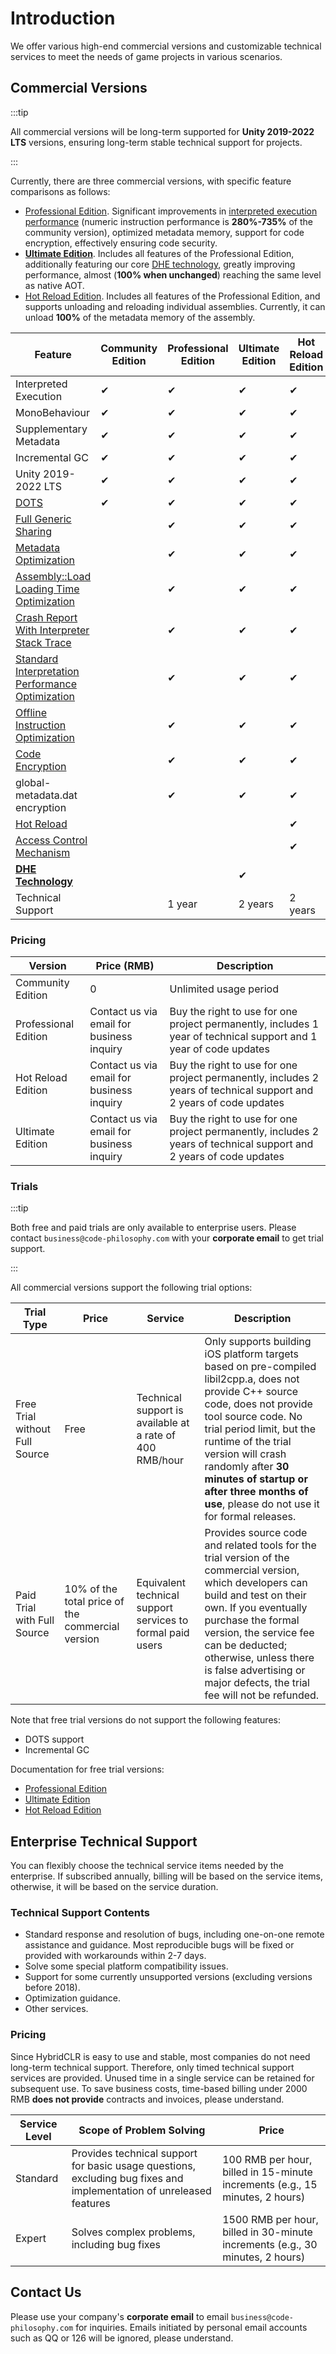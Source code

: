 # Introduction

We offer various high-end commercial versions and customizable technical services to meet the needs of game projects in various scenarios.

## Commercial Versions

:::tip

All commercial versions will be long-term supported for **Unity 2019-2022 LTS** versions, ensuring long-term stable technical support for projects.

:::

Currently, there are three commercial versions, with specific feature comparisons as follows:

- [Professional Edition](./pro/intro.md). Significant improvements in [interpreted execution performance](./basicoptimization) (numeric instruction performance is **280%-735%** of the community version), optimized metadata memory, support for code encryption, effectively ensuring code security.
- [**Ultimate Edition**](./ultimate/intro.md). Includes all features of the Professional Edition, additionally featuring our core [DHE technology](./differentialhybridexecution), greatly improving performance, almost (**100% when unchanged**) reaching the same level as native AOT.
- [Hot Reload Edition](./reload/intro.md). Includes all features of the Professional Edition, and supports unloading and reloading individual assemblies. Currently, it can unload **100%** of the metadata memory of the assembly.

| Feature                  | Community Edition | Professional Edition | Ultimate Edition | Hot Reload Edition |
|--------------------------|-------------------|----------------------|------------------|--------------------|
| Interpreted Execution    | ✔                 | ✔                    | ✔                | ✔                  |
| MonoBehaviour            | ✔                 | ✔                    | ✔                | ✔                  |
| Supplementary Metadata   | ✔                 | ✔                    | ✔                | ✔                  |
| Incremental GC           | ✔                 | ✔                    | ✔                | ✔                  |
| Unity 2019-2022 LTS      | ✔                 | ✔                    | ✔                | ✔                  |
| [DOTS](../basic/dots)                    | ✔                  | ✔                    | ✔                | ✔                  |
| [Full Generic Sharing](./fullgenericsharing)          |                   | ✔                    | ✔                | ✔                  |
| [Metadata Optimization](./metadataoptimization.md) |                   | ✔                    | ✔                | ✔                  |
|[Assembly::Load Loading Time Optimization](./assemblyloadoptimization)||✔|✔|✔|
|[Crash Report With Interpreter Stack Trace](./crashreport)||✔|✔|✔|
| [Standard Interpretation Performance Optimization](./basicoptimization)    |                   | ✔                    | ✔                | ✔                  |
| [Offline Instruction Optimization](./advancedoptimization)    |                   | ✔                    | ✔                | ✔                  |
| [Code Encryption](./basicencryption)         |                   | ✔                    | ✔                | ✔                  |
|global-metadata.dat encryption||✔|✔|✔|
| [Hot Reload](./reload/hotreloadassembly)          |                   |                      |                  | ✔                  |
| [Access Control Mechanism](./accesspolicy)  |                   |                      |                  | ✔                  |
| [**DHE Technology**](./differentialhybridexecution)            |                   |                      | ✔                |                    |
| Technical Support        |                   | 1 year               | 2 years          | 2 years            |

### Pricing

| Version            | Price (RMB)            | Description                                                                      |
|--------------------|------------------------|----------------------------------------------------------------------------------|
| Community Edition  | 0                      | Unlimited usage period                                                          |
| Professional Edition | Contact us via email for business inquiry | Buy the right to use for one project permanently, includes 1 year of technical support and 1 year of code updates |
| Hot Reload Edition  | Contact us via email for business inquiry | Buy the right to use for one project permanently, includes 2 years of technical support and 2 years of code updates |
| Ultimate Edition   | Contact us via email for business inquiry | Buy the right to use for one project permanently, includes 2 years of technical support and 2 years of code updates |

### Trials

:::tip

Both free and paid trials are only available to enterprise users. Please contact `business@code-philosophy.com` with your **corporate email** to get trial support.

:::

All commercial versions support the following trial options:

| Trial Type                        | Price    | Service                                                              | Description                                                                                                                                                               |
|----------------------------------|----------|----------------------------------------------------------------------|---------------------------------------------------------------------------------------------------------------------------------------------------------------------------|
| Free Trial without Full Source   | Free     | Technical support is available at a rate of 400 RMB/hour            | Only supports building iOS platform targets based on pre-compiled libil2cpp.a, does not provide C++ source code, does not provide tool source code. No trial period limit, but the runtime of the trial version will crash randomly after **30 minutes of startup or after three months of use**, please do not use it for formal releases. |
| Paid Trial with Full Source      | 10% of the total price of the commercial version | Equivalent technical support services to formal paid users | Provides source code and related tools for the trial version of the commercial version, which developers can build and test on their own. If you eventually purchase the formal version, the service fee can be deducted; otherwise, unless there is false advertising or major defects, the trial fee will not be refunded. |

Note that free trial versions do not support the following features:

- DOTS support
- Incremental GC

Documentation for free trial versions:

- [Professional Edition](./pro/freetrial)
- [Ultimate Edition](./ultimate/freetrial)
- [Hot Reload Edition](./reload/freetrial)

## Enterprise Technical Support

You can flexibly choose the technical service items needed by the enterprise. If subscribed annually, billing will be based on the service items, otherwise, it will be based on the service duration.

### Technical Support Contents

- Standard response and resolution of bugs, including one-on-one remote assistance and guidance. Most reproducible bugs will be fixed or provided with workarounds within 2-7 days.
- Solve some special platform compatibility issues.
- Support for some currently unsupported versions (excluding versions before 2018).
- Optimization guidance.
- Other services.

### Pricing

Since HybridCLR is easy to use and stable, most companies do not need long-term technical support. Therefore, only timed technical support services are provided.
Unused time in a single service can be retained for subsequent use. To save business costs, time-based billing under 2000 RMB **does not provide** contracts and invoices, please understand.

| Service Level | Scope of Problem Solving                                      | Price                      |
|---------------|--------------------------------------------------------------|----------------------------|
| Standard     | Provides technical support for basic usage questions, excluding bug fixes and implementation of unreleased features | 100 RMB per hour, billed in 15-minute increments (e.g., 15 minutes, 2 hours) |
| Expert       | Solves complex problems, including bug fixes                 | 1500 RMB per hour, billed in 30-minute increments (e.g., 30 minutes, 2 hours) |

## Contact Us

Please use your company's **corporate email** to email `business@code-philosophy.com` for inquiries. Emails initiated by personal email accounts such as QQ or 126 will be ignored, please understand.
